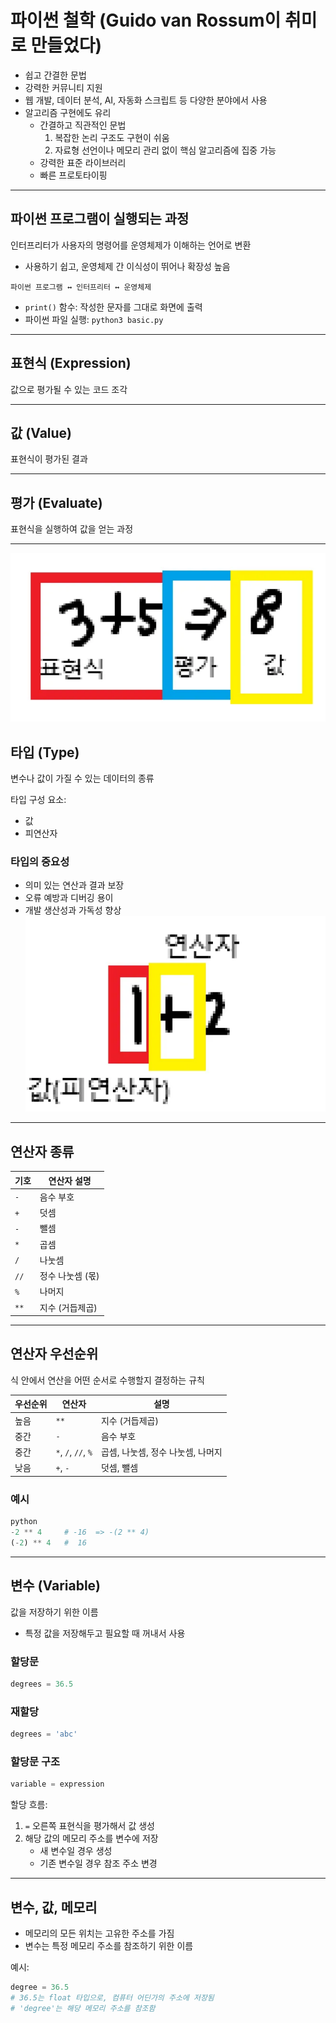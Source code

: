 # 파이썬 철학 (Guido van Rossum이 취미로 만들었다)

- 쉽고 간결한 문법
- 강력한 커뮤니티 지원
- 웹 개발, 데이터 분석, AI, 자동화 스크립트 등 다양한 분야에서 사용
- 알고리즘 구현에도 유리
    - 간결하고 직관적인 문법
        1. 복잡한 논리 구조도 구현이 쉬움
        2. 자료형 선언이나 메모리 관리 없이 핵심 알고리즘에 집중 가능
    - 강력한 표준 라이브러리
    - 빠른 프로토타이핑

---

## 파이썬 프로그램이 실행되는 과정

인터프리터가 사용자의 명령어를 운영체제가 이해하는 언어로 변환

- 사용하기 쉽고, 운영체제 간 이식성이 뛰어나 확장성 높음

```
파이썬 프로그램 ↔ 인터프리터 ↔ 운영체제
```

- `print()` 함수: 작성한 문자를 그대로 화면에 출력
- 파이썬 파일 실행: `python3 basic.py`

---

## 표현식 (Expression)

값으로 평가될 수 있는 코드 조각

---

## 값 (Value)

표현식이 평가된 결과

---

## 평가 (Evaluate)

표현식을 실행하여 값을 얻는 과정

---

![alt text](images/image-1.png)

## 타입 (Type)

변수나 값이 가질 수 있는 데이터의 종류

타입 구성 요소:

- 값
- 피연산자

### 타입의 중요성

- 의미 있는 연산과 결과 보장
- 오류 예방과 디버깅 용이
- 개발 생산성과 가독성 향상
![alt text](images/image.png)
---

## 연산자 종류

| 기호 | 연산자 설명 |
| --- | --- |
| `-` | 음수 부호 |
| `+` | 덧셈 |
| `-` | 뺄셈 |
| `*` | 곱셈 |
| `/` | 나눗셈 |
| `//` | 정수 나눗셈 (몫) |
| `%` | 나머지 |
| `**` | 지수 (거듭제곱) |

---

## 연산자 우선순위

식 안에서 연산을 어떤 순서로 수행할지 결정하는 규칙

| 우선순위 | 연산자 | 설명 |
| --- | --- | --- |
| 높음 | `**` | 지수 (거듭제곱) |
| 중간 | `-` | 음수 부호 |
| 중간 | `*`, `/`, `//`, `%` | 곱셈, 나눗셈, 정수 나눗셈, 나머지 |
| 낮음 | `+`, `-` | 덧셈, 뺄셈 |

### 예시

```python
python
-2 ** 4     # -16  => -(2 ** 4)
(-2) ** 4   #  16
```

---

## 변수 (Variable)

값을 저장하기 위한 이름

- 특정 값을 저장해두고 필요할 때 꺼내서 사용

### 할당문

```python
degrees = 36.5
```

### 재할당

```python
degrees = 'abc'
```

### 할당문 구조

```python
variable = expression
```

할당 흐름:

1. `=` 오른쪽 표현식을 평가해서 값 생성
2. 해당 값의 메모리 주소를 변수에 저장
    - 새 변수일 경우 생성
    - 기존 변수일 경우 참조 주소 변경

---

## 변수, 값, 메모리

- 메모리의 모든 위치는 고유한 주소를 가짐
- 변수는 특정 메모리 주소를 참조하기 위한 이름

예시:

```python
degree = 36.5
# 36.5는 float 타입으로, 컴퓨터 어딘가의 주소에 저장됨
# 'degree'는 해당 메모리 주소를 참조함
```